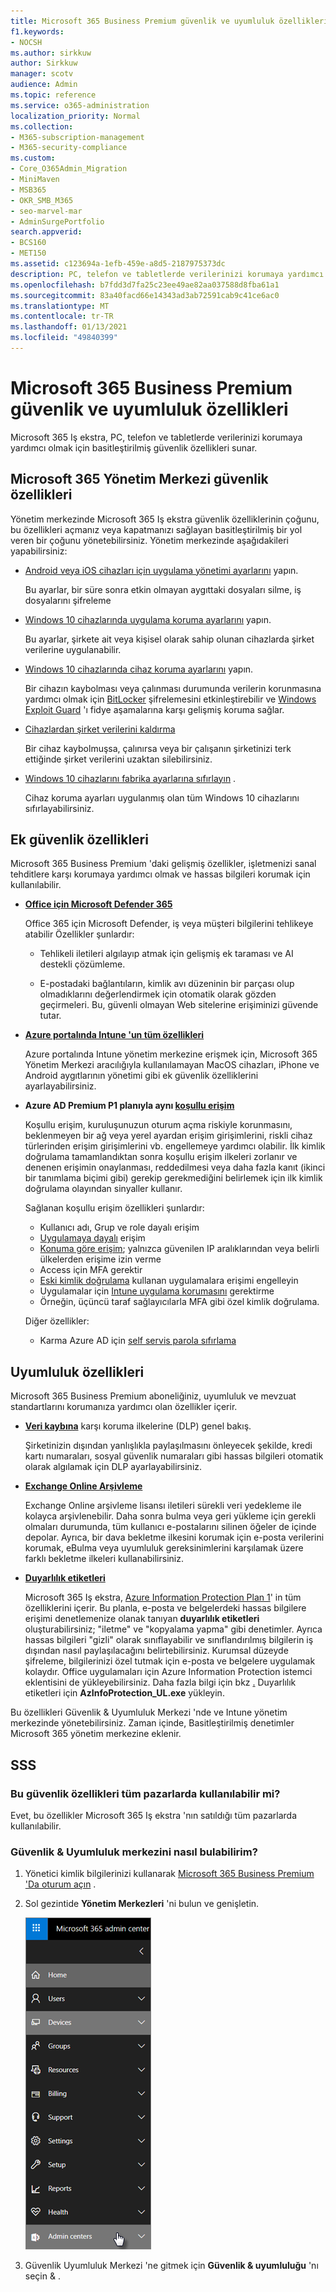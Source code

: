 ```yaml
---
title: Microsoft 365 Business Premium güvenlik ve uyumluluk özellikleri
f1.keywords:
- NOCSH
ms.author: sirkkuw
author: Sirkkuw
manager: scotv
audience: Admin
ms.topic: reference
ms.service: o365-administration
localization_priority: Normal
ms.collection:
- M365-subscription-management
- M365-security-compliance
ms.custom:
- Core_O365Admin_Migration
- MiniMaven
- MSB365
- OKR_SMB_M365
- seo-marvel-mar
- AdminSurgePortfolio
search.appverid:
- BCS160
- MET150
ms.assetid: c123694a-1efb-459e-a8d5-2187975373dc
description: PC, telefon ve tabletlerde verilerinizi korumaya yardımcı olmak için Microsoft 365 Business Premium ile sağlanan güvenlik özellikleri hakkında bilgi edinin.
ms.openlocfilehash: b7fdd3d7fa25c23ee49ae82aa037588d8fba61a1
ms.sourcegitcommit: 83a40facd66e14343ad3ab72591cab9c41ce6ac0
ms.translationtype: MT
ms.contentlocale: tr-TR
ms.lasthandoff: 01/13/2021
ms.locfileid: "49840399"
---
```

# <a name="microsoft-365-business-premium-security-and-compliance-features"></a>Microsoft 365 Business Premium güvenlik ve uyumluluk özellikleri

Microsoft 365 Iş ekstra, PC, telefon ve tabletlerde verilerinizi korumaya yardımcı olmak için basitleştirilmiş güvenlik özellikleri sunar.
    
## <a name="microsoft-365-admin-center-security-features"></a>Microsoft 365 Yönetim Merkezi güvenlik özellikleri

Yönetim merkezinde Microsoft 365 Iş ekstra güvenlik özelliklerinin çoğunu, bu özellikleri açmanız veya kapatmanızı sağlayan basitleştirilmiş bir yol veren bir çoğunu yönetebilirsiniz. Yönetim merkezinde aşağıdakileri yapabilirsiniz:
  
- [Android veya iOS cihazları için uygulama yönetimi ayarlarını](app-protection-settings-for-android-and-ios.md) yapın. 
    
    Bu ayarlar, bir süre sonra etkin olmayan aygıttaki dosyaları silme, iş dosyalarını şifreleme
    
- [Windows 10 cihazlarında uygulama koruma ayarlarını](protection-settings-for-windows-10-devices.md) yapın. 
    
    Bu ayarlar, şirkete ait veya kişisel olarak sahip olunan cihazlarda şirket verilerine uygulanabilir.
    
- [Windows 10 cihazlarında cihaz koruma ayarlarını](protection-settings-for-windows-10-pcs.md) yapın. 
    
    Bir cihazın kaybolması veya çalınması durumunda verilerin korunmasına yardımcı olmak için [BitLocker](https://go.microsoft.com/fwlink/p/?linkid=871405) şifrelemesini etkinleştirebilir ve [Windows Exploit Guard](https://docs.microsoft.com/windows/security/threat-protection/microsoft-defender-atp/enable-exploit-protection) 'ı fidye aşamalarına karşı gelişmiş koruma sağlar. 
    
- [Cihazlardan şirket verilerini kaldırma](remove-company-data.md)
    
    Bir cihaz kaybolmuşsa, çalınırsa veya bir çalışanın şirketinizi terk ettiğinde şirket verilerini uzaktan silebilirsiniz.
    
- [Windows 10 cihazlarını fabrika ayarlarına sıfırlayın](reset-devices-to-factory-settings.md) . 
    
    Cihaz koruma ayarları uygulanmış olan tüm Windows 10 cihazlarını sıfırlayabilirsiniz.
    
## <a name="additional-security-features"></a>Ek güvenlik özellikleri 

Microsoft 365 Business Premium 'daki gelişmiş özellikler, işletmenizi sanal tehditlere karşı korumaya yardımcı olmak ve hassas bilgileri korumak için kullanılabilir.
  
- **[Office için Microsoft Defender 365](https://docs.microsoft.com/microsoft-365/security/office-365-security/office-365-atp)**
    
    Office 365 için Microsoft Defender, iş veya müşteri bilgilerini tehlikeye atabilir Özellikler şunlardır:
    
  - Tehlikeli iletileri algılayıp atmak için gelişmiş ek taraması ve AI destekli çözümleme.
    
  - E-postadaki bağlantıların, kimlik avı düzeninin bir parçası olup olmadıklarını değerlendirmek için otomatik olarak gözden geçirmeleri. Bu, güvenli olmayan Web sitelerine erişiminizi güvende tutar.

- **[Azure portalında Intune 'un tüm özellikleri](https://go.microsoft.com/fwlink/p/?linkid=871403)**
    
    Azure portalında Intune yönetim merkezine erişmek için, Microsoft 365 Yönetim Merkezi aracılığıyla kullanılamayan MacOS cihazları, iPhone ve Android aygıtlarının yönetimi gibi ek güvenlik özelliklerini ayarlayabilirsiniz.
- **Azure AD Premium P1 planıyla aynı [koşullu erişim](https://docs.microsoft.com/azure/active-directory/conditional-access/overview)**


    Koşullu erişim, kuruluşunuzun oturum açma riskiyle korunmasını, beklenmeyen bir ağ veya yerel ayardan erişim girişimlerini, riskli cihaz türlerinden erişim girişimlerini vb. engellemeye yardımcı olabilir. İlk kimlik doğrulama tamamlandıktan sonra koşullu erişim ilkeleri zorlanır ve denenen erişimin onaylanması, reddedilmesi veya daha fazla kanıt (ikinci bir tanımlama biçimi gibi) gerekip gerekmediğini belirlemek için ilk kimlik doğrulama olayından sinyaller kullanır.

    Sağlanan koşullu erişim özellikleri şunlardır:

    - Kullanıcı adı, Grup ve role dayalı erişim
    - [Uygulamaya dayalı](https://docs.microsoft.com/azure/active-directory/conditional-access/app-based-conditional-access) erişim 
    - [Konuma göre erişim](https://docs.microsoft.com/azure/active-directory/authentication/howto-registration-mfa-sspr-combined#conditional-access-policies-for-combined-registration);  yalnızca güvenilen IP aralıklarından veya belirli ülkelerden erişime izin verme 
    - Access için MFA gerektir
    - [Eski kimlik doğrulama](https://docs.microsoft.com/azure/active-directory/conditional-access/block-legacy-authentication) kullanan uygulamalara erişimi engelleyin
    - Uygulamalar için [Intune uygulama korumasını](https://docs.microsoft.com/azure/active-directory/conditional-access/app-protection-based-conditional-access) gerektirme
    - Örneğin, üçüncü taraf sağlayıcılarla MFA gibi özel kimlik doğrulama.
   
    Diğer özellikler:
    - Karma Azure AD için [self servis parola sıfırlama](https://docs.microsoft.com/azure/active-directory/authentication/concept-sspr-customization)
    
## <a name="compliance-features"></a>Uyumluluk özellikleri

Microsoft 365 Business Premium aboneliğiniz, uyumluluk ve mevzuat standartlarını korumanıza yardımcı olan özellikler içerir.

- **[Veri kaybına](https://docs.microsoft.com/microsoft-365/compliance/data-loss-prevention-policies)** karşı koruma ilkelerine (DLP) genel bakış. 
    
    Şirketinizin dışından yanlışlıkla paylaşılmasını önleyecek şekilde, kredi kartı numaraları, sosyal güvenlik numaraları gibi hassas bilgileri otomatik olarak algılamak için DLP ayarlayabilirsiniz.
    
- **[Exchange Online Arşivleme](https://products.office.com/exchange/microsoft-exchange-online-archiving-email)**
    
    Exchange Online arşivleme lisansı iletileri sürekli veri yedekleme ile kolayca arşivlenebilir. Daha sonra bulma veya geri yükleme için gerekli olmaları durumunda, tüm kullanıcı e-postalarını silinen öğeler de içinde depolar. Ayrıca, bir dava bekletme ilkesini korumak için e-posta verilerini korumak, eBulma veya uyumluluk gereksinimlerini karşılamak üzere farklı bekletme ilkeleri kullanabilirsiniz.
    
- **[Duyarlılık etiketleri](https://docs.microsoft.com/microsoft-365/compliance/sensitivity-labels)**

   Microsoft 365 Iş ekstra, [Azure Information Protection Plan 1](https://go.microsoft.com/fwlink/p/?linkid=871407)' in tüm özelliklerini içerir. Bu planla, e-posta ve belgelerdeki hassas bilgilere erişimi denetlemenize olanak tanıyan **duyarlılık etiketleri** oluşturabilirsiniz; "iletme" ve "kopyalama yapma" gibi denetimler. Ayrıca hassas bilgileri "gizli" olarak sınıflayabilir ve sınıflandırılmış bilgilerin iş dışından nasıl paylaşılacağını belirtebilirsiniz. Kurumsal düzeyde şifreleme, bilgilerinizi özel tutmak için e-posta ve belgelere uygulamak kolaydır. Office uygulamaları için Azure Information Protection istemci eklentisini de yükleyebilirsiniz. Daha fazla bilgi için bkz [.](https://docs.microsoft.com/azure/information-protection/rms-client/unifiedlabelingclient-version-release-history) Duyarlılık etiketleri için **AzInfoProtection_UL.exe** yükleyin.

Bu özellikleri Güvenlik &amp; Uyumluluk Merkezi 'nde ve Intune yönetim merkezinde yönetebilirsiniz. Zaman içinde, Basitleştirilmiş denetimler Microsoft 365 yönetim merkezine eklenir.
  
    
## <a name="faq"></a>SSS

 ### <a name="are-these-security-features-available-in-all-markets"></a>Bu güvenlik özellikleri tüm pazarlarda kullanılabilir mi?
  
Evet, bu özellikler Microsoft 365 Iş ekstra 'nın satıldığı tüm pazarlarda kullanılabilir.
  
### <a name="how-do-i-find-the-security-amp-compliance-center"></a>Güvenlik &amp; Uyumluluk merkezini nasıl bulabilirim?
  
1. Yönetici kimlik bilgilerinizi kullanarak [Microsoft 365 Business Premium 'Da oturum açın](https://portal.microsoft.com/) . 
    
2. Sol gezintide **Yönetim Merkezleri** 'ni bulun ve genişletin. 
    
    ![Microsoft 365 Yönetim merkezinde sol gezintide yönetim merkezleri 'ni seçin.](../media/fa4484f8-c637-45fd-a7bd-bdb3abfd6c03.png)
  
3. Güvenlik Uyumluluk Merkezi 'ne gitmek için **Güvenlik &amp; uyumluluğu** 'nı seçin &amp; .
